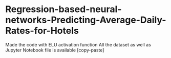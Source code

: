 # Regression-based-neural-networks-Predicting-Average-Daily-Rates-for-Hotels
Made the code with ELU activation function
All the dataset as well as Jupyter Notebook file is available [copy-paste]





